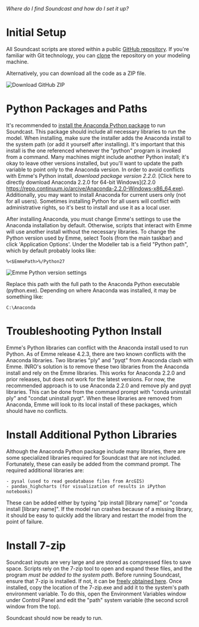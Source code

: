 *Where do I find Soundcast and how do I set it up?*

# Initial Setup

All Soundcast scripts are stored within a public [GitHub repository](https://github.com/psrc/soundcast). If you're familiar with Git technology, you can [clone](http://git-scm.com/docs/git-clone) the repository on your modeling machine. 

Alternatively, you can download all the code as a ZIP file. 

![Download GitHub ZIP](http://oi60.tinypic.com/dxmo2u.jpg)

# Python Packages and Paths
It's recommended to [install the Anaconda Python package](https://repo.continuum.io/archive) to run Soundcast. This package should include all necessary libraries to run the model. When installing, make sure the installer adds the Anaconda install to the system path (or add it yourself after installing). It's important that this install is the one referenced whenever the "python" program is invoked from a command. Many machines might include another Python install; it's okay to leave other versions installed, but you'll want to update the path variable to point only to the Anaconda version. In order to avoid conflicts with Emme's Python install, *download package version 2.2.0.* [Click here to directly download Anaconda 2.2.0 for 64-bit Windows](2.2.0 https://repo.continuum.io/arcive/Anaconda-2.2.0-Windows-x86_64.exe). Additionally, you may want to install Anaconda for current users only (not for all users). Sometimes installing Python for all users will conflict with administrative rights, so it's best to install and use it as a local user. 

After installing Anaconda, you must change Emme's settings to use the Anaconda installation by default. Otherwise, scripts that interact with Emme will use another install without the necessary libraries. To change the Python version used by Emme, select Tools (from the main taskbar) and click 'Application Options'. Under the Modeller tab is a field "Python path", which by default probably looks like:

	%<$EmmePath>%/Python27

![Emme Python version settings](http://oi57.tinypic.com/2466ecp.jpg)

Replace this path with the full path to the Anaconda Python executable (python.exe). Depending on where Anaconda was installed, it may be something like:

	C:\Anaconda

# Troubleshooting Python Install
Emme's Python libraries can conflict with the Anaconda install used to run Python. As of Emme release 4.2.3, there are two known conflicts with the Anaconda libraries. Two libraries "ply" and "pyqt" from Anaconda clash with Emme. INRO's solution is to remove these two libraries from the Anaconda install and rely on the Emme libraries. This works for Anaconda 2.2.0 and prior releases, but does not work for the latest versions. For now, the recommended approach is to use Anaconda 2.2.0 and remove ply and pyqt libraries. This can be done from the command prompt with "conda uninstall ply" and "condat uninstall pyqt". When these libraries are removed from Anaconda, Emme will look to its local install of these packages, which should have no conflicts.

# Install Additional Python Libraries
Although the Anaconda Python package include many libraries, there are some specialized libraries required for Soundcast that are not included. Fortunately, these can easily be added from the command prompt. The required additional libraries are:

	- pysal (used to read geodatabase files from ArcGIS)
	- pandas_highcharts (for visualization of results in iPython notebooks)

These can be added either by typing "pip install [library name]" or "conda install [library name]". If the model run crashes because of a missing library, it should be easy to quickly add the library and restart the model from the point of failure.

# Install 7-zip
Soundcast inputs are very large and are stored as compressed files to save space. Scripts rely on the 7-zip tool to open and expand these files, and the program *must be added to the system path*. Before running Soundcast, ensure that 7-zip is installed. If not, it can be [freely obtained here](http://www.7-zip.org/). Once installed, copy the location of the 7-zip.exe and add it to the system's path environment variable. To do this, open the Environment Variables window under Control Panel and edit the "path" system variable (the second scroll window from the top).

Soundcast should now be ready to run.